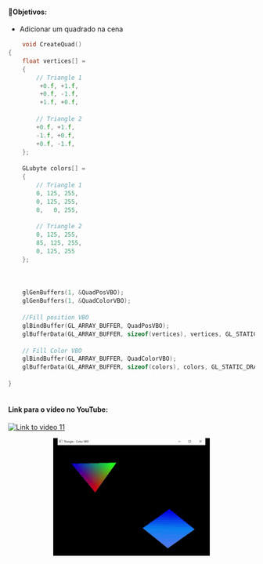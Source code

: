 #### 🎯Objetivos:
- Adicionar um quadrado na cena


```cpp
    void CreateQuad()
{
    float vertices[] =
    {
        // Triangle 1
         +0.f, +1.f, 
         +0.f, -1.f,
         +1.f, +0.f,

        // Triangle 2
        +0.f, +1.f,
        -1.f, +0.f,
        +0.f, -1.f,
    };

    GLubyte colors[] =
    {
        // Triangle 1
        0, 125, 255,
        0, 125, 255,
        0,   0, 255,

        // Triangle 2
        0, 125, 255,
        85, 125, 255,
        0, 125, 255
    };



    glGenBuffers(1, &QuadPosVBO);
    glGenBuffers(1, &QuadColorVBO);

    //Fill position VBO
    glBindBuffer(GL_ARRAY_BUFFER, QuadPosVBO);
    glBufferData(GL_ARRAY_BUFFER, sizeof(vertices), vertices, GL_STATIC_DRAW);

    // Fill Color VBO
    glBindBuffer(GL_ARRAY_BUFFER, QuadColorVBO);
    glBufferData(GL_ARRAY_BUFFER, sizeof(colors), colors, GL_STATIC_DRAW);
    
}
        
```


#### Link para o vídeo no YouTube:

[![Link to video 11](https://img.youtube.com/vi/dCd29TxN7XM/default.jpg)](https://youtu.be/dCd29TxN7XM)


<p align="center">
  <img width="320" height="240" src="result_11.gif">
</p>


